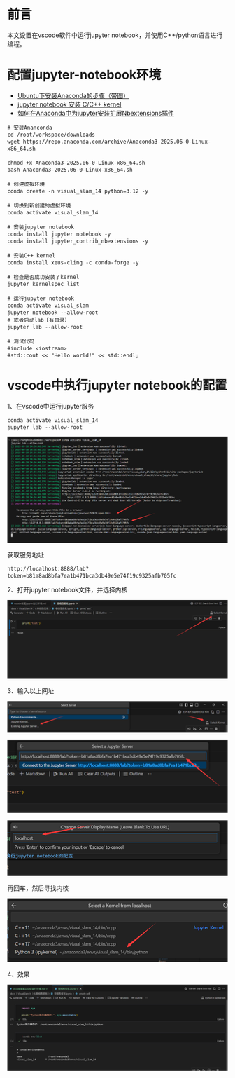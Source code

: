 
# 前言

本文设置在vscode软件中运行jupyter notebook，并使用C++/python语言进行编程。

# 配置jupyter-notebook环境

- [Ubuntu下安装Anaconda的步骤（带图）](https://zhuanlan.zhihu.com/p/426655323)
- [jupyter notebook 安装 C/C++ kernel](https://zhuanlan.zhihu.com/p/82025119)
- [如何在Anaconda中为jupyter安装扩展Nbextensions插件](https://zhuanlan.zhihu.com/p/335810405)


```shell
# 安装Ananconda 
cd /root/workspace/downloads
wget https://repo.anaconda.com/archive/Anaconda3-2025.06-0-Linux-x86_64.sh

chmod +x Anaconda3-2025.06-0-Linux-x86_64.sh
bash Anaconda3-2025.06-0-Linux-x86_64.sh

# 创建虚拟环境
conda create -n visual_slam_14 python=3.12 -y

# 切换到新创建的虚拟环境
conda activate visual_slam_14

# 安装jupyter notebook
conda install jupyter notebook -y
conda install jupyter_contrib_nbextensions -y

# 安装C++ kernel
conda install xeus-cling -c conda-forge -y

# 检查是否成功安装了kernel
jupyter kernelspec list

# 运行jupyter notebook
conda activate visual_slam
jupyter notebook --allow-root
# 或者启动lab【有目录】
jupyter lab --allow-root

# 测试代码
#include <iostream>
#std::cout << "Hello world!" << std::endl;
```

# vscode中执行jupyter notebook的配置

1、在vscode中运行jupyter服务

```shell
conda activate visual_slam_14
jupyter lab --allow-root
```

![alt text](images/image-12.png)

获取服务地址

```shell
http://localhost:8888/lab?token=b81a8ad8bfa7ea1b471bca3db49e5e74f19c9325afb705fc
```

2、打开jupyter notebook文件，并选择内核

![alt text](images/image-11.png)

3、输入以上网址

![alt text](images/image-13.png)

![alt text](images/image-14.png)

![alt text](images/image-15.png)

再回车，然后寻找内核

![alt text](images/image-16.png)


4、效果

![alt text](images/image-17.png)
